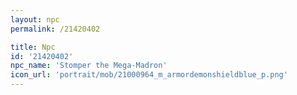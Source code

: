 ```yaml
---
layout: npc
permalink: /21420402

title: Npc
id: '21420402'
npc_name: 'Stomper the Mega-Madron'
icon_url: 'portrait/mob/21000964_m_armordemonshieldblue_p.png'
---
```

